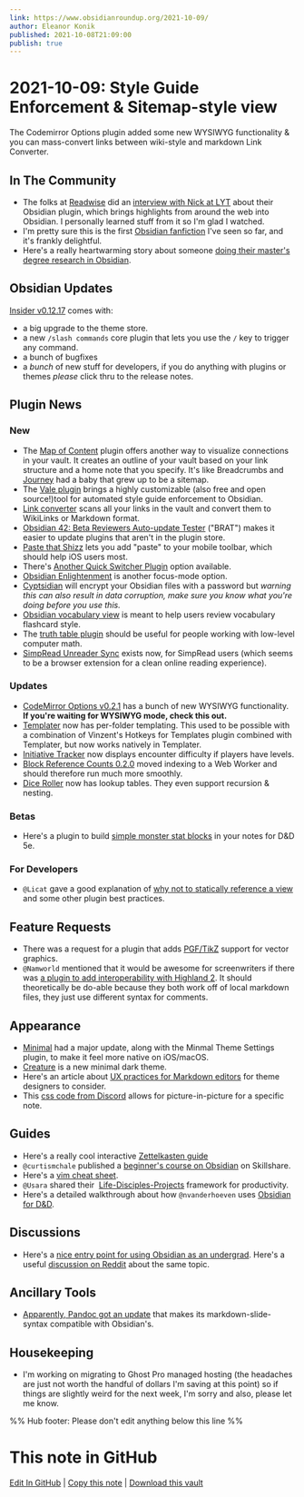 ```yaml
---
link: https://www.obsidianroundup.org/2021-10-09/
author: Eleanor Konik
published: 2021-10-08T21:09:00
publish: true
---
```


# 2021-10-09: Style Guide Enforcement & Sitemap-style view
The Codemirror Options plugin added some new WYSIWYG functionality & you can mass-convert links between wiki-style and markdown Link Converter.

## In The Community

-   The folks at [Readwise](https://readwise.io/i/ac9) did an [interview with Nick at LYT](https://www.youtube.com/watch?v=n12iIZwL4S4) about their Obsidian plugin, which brings highlights from around the web into Obsidian. I personally learned stuff from it so I'm glad I watched.
-   I'm pretty sure this is the first [Obsidian fanfiction](http://discordapp.com/channels/686053708261228577/805952223124520961/893614070165540874) I've seen so far, and it's frankly delightful.
-   Here's a really heartwarming story about someone [doing their master's degree research in Obsidian](https://www.reddit.com/r/ObsidianMD/comments/q37y8u/practical_results_obsidian_helped_me_write_my/).

## Obsidian Updates

[Insider v0.12.17](https://forum.obsidian.md/t/obsidian-release-v0-12-17-insider-build/25270) comes with:

-   a big upgrade to the theme store.
-   a new `/slash commands` core plugin that lets you use the `/` key to trigger any command.
-   a bunch of bugfixes
-   a _bunch_ of new stuff for developers, if you do anything with plugins or themes _please_ click thru to the release notes.

## Plugin News

### New

-   The [Map of Content](https://github.com/Robin-Haupt-1/Obsidian-Map-of-Content) plugin offers another way to visualize connections in your vault. It creates an outline of your vault based on your link structure and a home note that you specify. It's like Breadcrumbs and [Journey](https://publish.obsidian.md/alexisrondeau/Obsidian+Journey+Plugin) had a baby that grew up to be a sitemap.
-   The [Vale plugin](https://github.com/marcusolsson/obsidian-vale) brings a highly customizable (also free and open source!)tool for automated style guide enforcement to Obsidian.
-   [Link converter](https://github.com/ozntel/obsidian-link-converter) scans all your links in the vault and convert them to WikiLinks or Markdown format.
-   [Obsidian 42: Beta Reviewers Auto-update Tester](https://github.com/TfTHacker/obsidian42-brat) ("BRAT") makes it easier to update plugins that aren't in the plugin store.
-   [Paste that Shizz](https://github.com/shabegom/paste-that-shizz) lets you add "paste" to your mobile toolbar, which should help iOS users most.
-   There's [Another Quick Switcher Plugin](https://github.com/tadashi-aikawa/obsidian-another-quick-switcher) option available.
-   [Obsidian Enlightenment](https://github.com/ryanjamurphy/enlightenment-obsidian) is another focus-mode option.
-   [Cyptsidian](https://github.com/triumphantomato/cryptsidian/) will encrypt your Obsidian files with a password but _warning this can also result in data corruption, make sure you know what you're doing before you use this._
-   [Obsidian vocabulary view](https://github.com/nnshi-s/obsidian-vocabulary-view-plugin) is meant to help users review vocabulary flashcard style.
-   The [truth table plugin](https://github.com/insertish/obsidian-truth-table-plugin) should be useful for people working with low-level computer math.
-   [SimpRead Unreader Sync](https://github.com/Kenshin/simpread-obsidian) exists now, for SimpRead users (which seems to be a browser extension for a clean online reading experience).

### Updates

-   [CodeMirror Options v0.2.1](https://github.com/nothingislost/obsidian-codemirror-options/releases/tag/0.2.1) has a bunch of new WYSIWYG functionality. **If you're waiting for WYSIWYG mode, check this out.**
-   [Templater](https://github.com/SilentVoid13/Templater) now has per-folder templating. This used to be possible with a combination of Vinzent's Hotkeys for Templates plugin combined with Templater, but now works natively in Templater.
-   [Initiative Tracker](https://github.com/valentine195/obsidian-initiative-tracker) now displays encounter difficulty if players have levels.
-   [Block Reference Counts 0.2.0](https://github.com/shabegom/obsidian-reference-count) moved indexing to a Web Worker and should therefore run much more smoothly.
-   [Dice Roller](https://github.com/valentine195/obsidian-dice-roller) now has lookup tables. They even support recursion & nesting.

### Betas

-   Here's a plugin to build [simple monster stat blocks](https://github.com/g-bauer/obsidian-quick-monsters) in your notes for D&D 5e.

### For Developers

-   `@Licat` gave a good explanation of [why not to statically reference a view](https://github.com/obsidianmd/obsidian-releases/pull/504) and some other plugin best practices.

## Feature Requests

-   There was a request for a plugin that adds [PGF/TikZ](https://forum.obsidian.md/t/tikz-support/9601) support for vector graphics.
-   `@Namworld` mentioned that it would be awesome for screenwriters if there was [a plugin to add interoperability with Highland 2](http://discordapp.com/channels/686053708261228577/805952223124520961/894587104846315600). It should theoretically be do-able because they both work off of local markdown files, they just use different syntax for comments.

## Appearance

-   [Minimal](https://github.com/kepano/obsidian-minimal) had a major update, along with the Minmal Theme Settings plugin, to make it feel more native on iOS/macOS.
-   [Creature](https://github.com/marcusolsson/obsidian-creature-theme) is a new minimal dark theme.
-   Here's an article about [UX practices for Markdown editors](https://css-tricks.com/considerations-for-using-markdown-writing-apps-on-static-sites/) for theme designers to consider.
-   This [css code from Discord](https://discord.com/channels/686053708261228577/702656734631821413/789297866769825883) allows for picture-in-picture for a specific note.

## Guides

-   Here's a really cool interactive [Zettelkasten guide](https://binnyva.com/zettelkasten/)
-   `@curtismchale` published a [beginner's course on Obsidian](https://www.skillshare.com/site/join?teacherRef=685311&via=teacher-referral&t=Getting-Started-with-Obsidian&sku=704822481) on Skillshare.
-   Here's a [vim cheat sheet](https://rumorscity.com/wp-content/uploads/2014/08/10-Best-VIM-Cheat-Sheet-02.jpg).
-   `@Usara` shared their  [Life-Disciples-Projects](https://github.com/uwidev/life-disciplines-projects) framework for productivity.
-   Here's a detailed walkthrough about how `@nvanderhoeven` uses [Obsidian for D&D](https://nicolevanderhoeven.com/blog/20210930-non-lazy-dms-use-obsidian-for-dnd/).

## Discussions

-   Here's a [nice entry point for using Obsidian as an undergrad](https://discord.com/channels/686053708261228577/722584061087842365/895123275611525160). Here's a useful [discussion on Reddit](https://www.reddit.com/r/ObsidianMD/comments/q25z8e/how_to_use_obsidian_for_university_whats_the_best/) about the same topic.

## Ancillary Tools

-   [Apparently, Pandoc got an update](http://discordapp.com/channels/686053708261228577/710585052769157141/894661122286821466) that makes its markdown-slide-syntax compatible with Obsidian's.

## Housekeeping

-   I'm working on migrating to Ghost Pro managed hosting (the headaches are just not worth the handful of dollars I'm saving at this point) so if things are slightly weird for the next week, I'm sorry and also, please let me know.

%% Hub footer: Please don't edit anything below this line %%

# This note in GitHub

<span class="git-footer">[Edit In GitHub](https://github.dev/obsidian-community/obsidian-hub/blob/main/01%20-%20Community/Obsidian%20Roundup/2021-10-09%20%20Style%20Guide%20Enforcement%20%26%20Sitemap-style%20view.md "git-hub-edit-note") | [Copy this note](https://raw.githubusercontent.com/obsidian-community/obsidian-hub/main/01%20-%20Community/Obsidian%20Roundup/2021-10-09%20%20Style%20Guide%20Enforcement%20%26%20Sitemap-style%20view.md "git-hub-copy-note") | [Download this vault](https://github.com/obsidian-community/obsidian-hub/archive/refs/heads/main.zip "git-hub-download-vault") </span>
